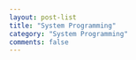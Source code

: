 ```yaml
---
layout: post-list
title: "System Programming"
category: "System Programming"
comments: false
---
```

